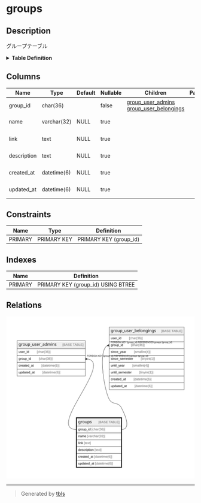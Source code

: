 # groups

## Description

グループテーブル

<details>
<summary><strong>Table Definition</strong></summary>

```sql
CREATE TABLE `groups` (
  `group_id` char(36) NOT NULL,
  `name` varchar(32) DEFAULT NULL,
  `link` text DEFAULT NULL,
  `description` text DEFAULT NULL,
  `created_at` datetime(6) DEFAULT NULL,
  `updated_at` datetime(6) DEFAULT NULL,
  PRIMARY KEY (`group_id`)
) ENGINE=InnoDB DEFAULT CHARSET=utf8mb3
```

</details>

## Columns

| Name | Type | Default | Nullable | Children | Parents | Comment |
| ---- | ---- | ------- | -------- | -------- | ------- | ------- |
| group_id | char(36) |  | false | [group_user_admins](group_user_admins.md) [group_user_belongings](group_user_belongings.md) |  | グループUUID |
| name | varchar(32) | NULL | true |  |  | グループ名 |
| link | text | NULL | true |  |  | グループのリンク |
| description | text | NULL | true |  |  | グループの説明文 |
| created_at | datetime(6) | NULL | true |  |  | グループ作成日時 |
| updated_at | datetime(6) | NULL | true |  |  | グループ更新日時 |

## Constraints

| Name | Type | Definition |
| ---- | ---- | ---------- |
| PRIMARY | PRIMARY KEY | PRIMARY KEY (group_id) |

## Indexes

| Name | Definition |
| ---- | ---------- |
| PRIMARY | PRIMARY KEY (group_id) USING BTREE |

## Relations

![er](groups.svg)

---

> Generated by [tbls](https://github.com/k1LoW/tbls)
